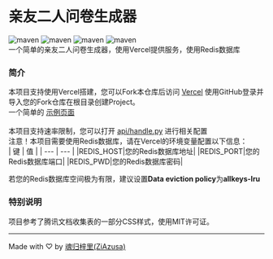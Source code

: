 # 亲友二人问卷生成器
![maven](https://img.shields.io/badge/Python-blue)
![maven](https://img.shields.io/badge/JavaScript-yellow)
![maven](https://img.shields.io/badge/Redis-red)
![maven](https://img.shields.io/badge/Vercel-black)<br>
一个简单的亲友二人问卷生成器，使用Vercel提供服务，使用Redis数据库<br>
### 简介
本项目支持使用Vercel搭建，您可以Fork本仓库后访问 [Vercel](https://vercel.com) 使用GitHub登录并导入您的Fork仓库在根目录创建Project。<br>
一个简单的 [示例页面](https://cnfq.klee.xin/)<br>
<br>
本项目支持速率限制，您可以打开 [api/handle.py](https://github.com/ZiAzusa/character-relation-faq/blob/main/api/handle.py) 进行相关配置<br>
注意！本项目需要使用Redis数据库，请在Vercel的环境变量配置以下信息：<br>
| 键 | 值 |
| --- | --- |
|REDIS_HOST|您的Redis数据库地址|
|REDIS_PORT|您的Redis数据库端口|
|REDIS_PWD|您的Redis数据库密码|

若您的Redis数据库空间极为有限，建议设置<b>Data eviction policy</b>为<b>allkeys-lru</b><br>
### 特别说明
项目参考了腾讯文档收集表的一部分CSS样式，使用MIT许可证。

---

Made with ♡ by [魂归梓里(ZiAzusa)](https://about.sukimoe.cn/)
